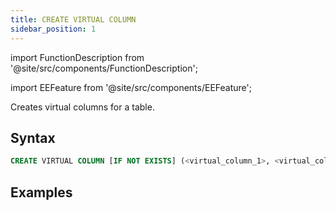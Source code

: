 ```yaml
---
title: CREATE VIRTUAL COLUMN
sidebar_position: 1
---
```


import FunctionDescription from '@site/src/components/FunctionDescription';

<FunctionDescription description="Introduced or updated: v1.2.262"/>

import EEFeature from '@site/src/components/EEFeature';

<EEFeature featureName='VIRTUAL COLUMN'/>

Creates virtual columns for a table.

## Syntax

```sql
CREATE VIRTUAL COLUMN [IF NOT EXISTS] (<virtual_column_1>, <virtual_column_2>, ...) FOR <table>
```

## Examples

